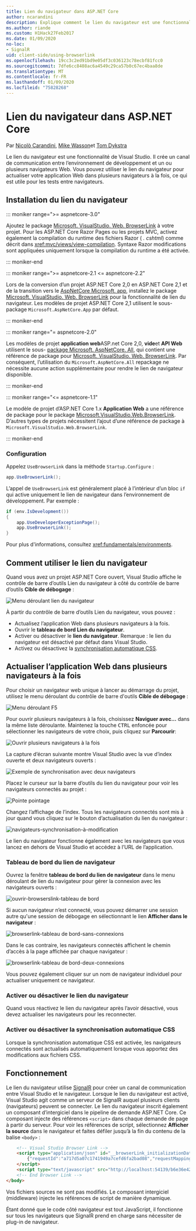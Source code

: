 ```yaml
---
title: Lien du navigateur dans ASP.NET Core
author: ncarandini
description: Explique comment le lien du navigateur est une fonctionnalité de Visual Studio qui lie l’environnement de développement à un ou plusieurs navigateurs Web.
ms.author: riande
ms.custom: H1Hack27Feb2017
ms.date: 01/09/2020
no-loc:
- SignalR
uid: client-side/using-browserlink
ms.openlocfilehash: 19cc3c2ed91bd9e05df3c036123c78ecbf81fcc0
ms.sourcegitcommit: 7dfe6cc8408ac6a4549c29ca57b0c67ec4baa8de
ms.translationtype: MT
ms.contentlocale: fr-FR
ms.lasthandoff: 01/09/2020
ms.locfileid: "75828268"
---
```

# <a name="browser-link-in-aspnet-core"></a>Lien du navigateur dans ASP.NET Core

Par [Nicolò Carandini](https://github.com/ncarandini), [Mike Wasson](https://github.com/MikeWasson)et [Tom Dykstra](https://github.com/tdykstra)

Le lien du navigateur est une fonctionnalité de Visual Studio. Il crée un canal de communication entre l’environnement de développement et un ou plusieurs navigateurs Web. Vous pouvez utiliser le lien du navigateur pour actualiser votre application Web dans plusieurs navigateurs à la fois, ce qui est utile pour les tests entre navigateurs.

## <a name="browser-link-setup"></a>Installation du lien du navigateur

::: moniker range=">= aspnetcore-3.0"

Ajoutez le package [Microsoft. VisualStudio. Web. BrowserLink](https://www.nuget.org/packages/Microsoft.VisualStudio.Web.BrowserLink/) à votre projet. Pour les ASP.NET Core Razor Pages ou les projets MVC, activez également la compilation du runtime des fichiers Razor ( *. cshtml*) comme décrit dans <xref:mvc/views/view-compilation>. Syntaxe Razor modifications sont appliquées uniquement lorsque la compilation du runtime a été activée.

::: moniker-end

::: moniker range=">= aspnetcore-2.1 <= aspnetcore-2.2"

Lors de la conversion d’un projet ASP.NET Core 2,0 en ASP.NET Core 2,1 et de la transition vers le [AspNetCore Microsoft. app](xref:fundamentals/metapackage-app), installez le package [Microsoft. VisualStudio. Web. BrowserLink](https://www.nuget.org/packages/Microsoft.VisualStudio.Web.BrowserLink/) pour la fonctionnalité de lien du navigateur. Les modèles de projet ASP.NET Core 2,1 utilisent le sous-package `Microsoft.AspNetCore.App` par défaut.

::: moniker-end

::: moniker range="= aspnetcore-2.0"

Les modèles de projet **application web**ASP.net Core 2,0, **vide**et **API Web** utilisent le sous- [package Microsoft. AspNetCore. All](xref:fundamentals/metapackage), qui contient une référence de package pour [Microsoft. VisualStudio. Web. BrowserLink](https://www.nuget.org/packages/Microsoft.VisualStudio.Web.BrowserLink/). Par conséquent, l’utilisation du `Microsoft.AspNetCore.All` repackage ne nécessite aucune action supplémentaire pour rendre le lien de navigateur disponible.

::: moniker-end

::: moniker range="<= aspnetcore-1.1"

Le modèle de projet d’ASP.NET Core 1.x **Application Web** a une référence de package pour le package [Microsoft.VisualStudio.Web.BrowserLink](https://www.nuget.org/packages/Microsoft.VisualStudio.Web.BrowserLink/). D’autres types de projets nécessitent l’ajout d’une référence de package à `Microsoft.VisualStudio.Web.BrowserLink`.

::: moniker-end

### <a name="configuration"></a>Configuration

Appelez `UseBrowserLink` dans la méthode `Startup.Configure` :

```csharp
app.UseBrowserLink();
```

L’appel de `UseBrowserLink` est généralement placé à l’intérieur d’un bloc `if` qui active uniquement le lien de navigateur dans l’environnement de développement. Par exemple :

```csharp
if (env.IsDevelopment())
{
    app.UseDeveloperExceptionPage();
    app.UseBrowserLink();
}
```

Pour plus d'informations, consultez <xref:fundamentals/environments>.

## <a name="how-to-use-browser-link"></a>Comment utiliser le lien du navigateur

Quand vous avez un projet ASP.NET Core ouvert, Visual Studio affiche le contrôle de barre d’outils Lien du navigateur à côté du contrôle de barre d’outils **Cible de débogage** :

![Menu déroulant lien du navigateur](using-browserlink/_static/browserLink-dropdown-menu.png)

À partir du contrôle de barre d’outils Lien du navigateur, vous pouvez :

* Actualisez l’application Web dans plusieurs navigateurs à la fois.
* Ouvrir le **tableau de bord Lien du navigateur**.
* Activer ou désactiver le **lien du navigateur**. Remarque : le lien du navigateur est désactivé par défaut dans Visual Studio.
* Activez ou désactivez la [synchronisation automatique CSS](#enable-or-disable-css-auto-sync).

## <a name="refresh-the-web-app-in-several-browsers-at-once"></a>Actualiser l’application Web dans plusieurs navigateurs à la fois

Pour choisir un navigateur web unique à lancer au démarrage du projet, utilisez le menu déroulant du contrôle de barre d'outils **Cible de débogage** :

![Menu déroulant F5](using-browserlink/_static/debug-target-dropdown-menu.png)

Pour ouvrir plusieurs navigateurs à la fois, choisissez **Naviguer avec...** dans la même liste déroulante. Maintenez la touche <kbd>CTRL</kbd> enfoncée pour sélectionner les navigateurs de votre choix, puis cliquez sur **Parcourir**:

![Ouvrir plusieurs navigateurs à la fois](using-browserlink/_static/open-many-browsers-at-once.png)

La capture d’écran suivante montre Visual Studio avec la vue d’index ouverte et deux navigateurs ouverts :

![Exemple de synchronisation avec deux navigateurs](using-browserlink/_static/sync-with-two-browsers-example.png)

Placez le curseur sur la barre d’outils du lien du navigateur pour voir les navigateurs connectés au projet :

![Pointe pointage](using-browserlink/_static/hoover-tip.png)

Changez l’affichage de l’index. Tous les navigateurs connectés sont mis à jour quand vous cliquez sur le bouton d’actualisation du lien du navigateur :

![navigateurs-synchronisation-à-modification](using-browserlink/_static/browsers-sync-to-changes.png)

Le lien du navigateur fonctionne également avec les navigateurs que vous lancez en dehors de Visual Studio et accédez à l’URL de l’application.

### <a name="the-browser-link-dashboard"></a>Tableau de bord du lien de navigateur

Ouvrez la fenêtre **tableau de bord du lien de navigateur** dans le menu déroulant de lien du navigateur pour gérer la connexion avec les navigateurs ouverts :

![ouvrir-browserslink-tableau de bord](using-browserlink/_static/open-browserlink-dashboard.png)

Si aucun navigateur n’est connecté, vous pouvez démarrer une session autre qu'une session de débogage en sélectionnant le lien **Afficher dans le navigateur** :

![browserlink-tableau de bord-sans-connexions](using-browserlink/_static/browserlink-dashboard-no-connections.png)

Dans le cas contraire, les navigateurs connectés affichent le chemin d’accès à la page affichée par chaque navigateur :

![browserlink-tableau de bord-deux-connexions](using-browserlink/_static/browserlink-dashboard-two-connections.png)

Vous pouvez également cliquer sur un nom de navigateur individuel pour actualiser uniquement ce navigateur.

### <a name="enable-or-disable-browser-link"></a>Activer ou désactiver le lien du navigateur

Quand vous réactivez le lien du navigateur après l’avoir désactivé, vous devez actualiser les navigateurs pour les reconnecter.

### <a name="enable-or-disable-css-auto-sync"></a>Activer ou désactiver la synchronisation automatique CSS

Lorsque la synchronisation automatique CSS est activée, les navigateurs connectés sont actualisés automatiquement lorsque vous apportez des modifications aux fichiers CSS.

## <a name="how-it-works"></a>Fonctionnement

Le lien du navigateur utilise [SignalR](xref:signalr/introduction) pour créer un canal de communication entre Visual Studio et le navigateur. Lorsque le lien du navigateur est activé, Visual Studio agit comme un serveur de SignalR auquel plusieurs clients (navigateurs) peuvent se connecter. Le lien du navigateur inscrit également un composant d’intergiciel dans le pipeline de demande ASP.NET Core. Ce composant injecte des références `<script>` dans chaque demande de page à partir du serveur. Pour voir les références de script, sélectionnez **Afficher la source** dans le navigateur et faites défiler jusqu’à la fin du contenu de la balise `<body>` :

```html
    <!-- Visual Studio Browser Link -->
    <script type="application/json" id="__browserLink_initializationData">
        {"requestId":"a717d5a07c1741949a7cefd6fa2bad08","requestMappingFromServer":false}
    </script>
    <script type="text/javascript" src="http://localhost:54139/b6e36e429d034f578ebccd6a79bf19bf/browserLink" async="async"></script>
    <!-- End Browser Link -->
</body>
```

Vos fichiers sources ne sont pas modifiés. Le composant intergiciel (middleware) injecte les références de script de manière dynamique.

Étant donné que le code côté navigateur est tout JavaScript, il fonctionne sur tous les navigateurs que SignalR prend en charge sans nécessiter de plug-in de navigateur.
